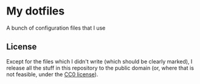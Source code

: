 # My dotfiles

A bunch of configuration files that I use

## License

Except for the files which I didn't write (which should be clearly marked), I
release all the stuff in this repository to the public domain (or, where that
is not feasible, under the [CC0 license](https://creativecommons.org/publicdomain/zero/1.0/)).


